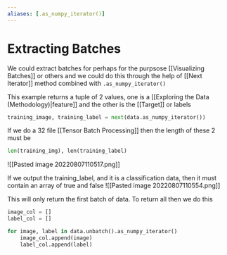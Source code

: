```yaml
---
aliases: [.as_numpy_iterator()]
---
```

# Extracting Batches
We could extract batches for perhaps for the purpsose  [[Visualizing Batches]] or others and we could do this through the help of [[Next Iterator]] method combined with `.as_numpy_iterator()`

This example returns a tuple of 2 values, one is a [[Exploring the Data (Methodology)|feature]] and the other is the [[Target]] or labels
```python
training_image, training_label = next(data.as_numpy_iterator())
```

If we do a 32 file [[Tensor Batch Processing]] then the length of these 2 must be
```python
len(training_img), len(training_label)
```

![[Pasted image 20220807110517.png]]

If we output the training_label, and it is a classification data, then it must contain an array of true and false
![[Pasted image 20220807110554.png]]


This will only return the first batch of data. To return all then we do this
```python
image_col = []
label_col = []

for image, label in data.unbatch().as_numpy_iterator()
	image_col.append(image)
	label_col.append(label)
```

